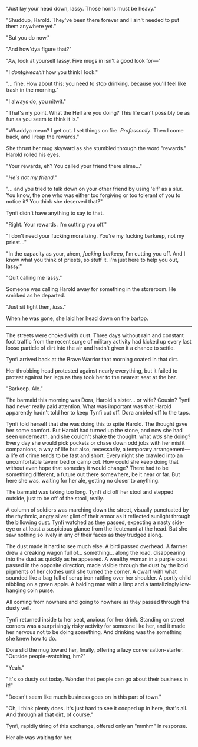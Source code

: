 "Just lay your head down, lassy.  Those horns must be heavy."

"Shuddup, Harold.  They've been there forever and I ain't needed to put them anywhere yet."

"But you do now."

"And how'dya figure that?"

"Aw, look at yourself lassy.  Five mugs in isn't a good look for—"

"I *dontgiveashit* how you think I look."

"... fine.  How about this: you need to stop drinking, because you'll feel like trash in the morning."

"I always do, you nitwit."

"That's my point.  What the Hell are you doing?  This life can't possibly be as fun as you seem to think it is."

"Whaddya mean?  I get out.  I set things on fire.  *Professnally*.  Then I come back, and I reap the rewards."

She thrust her mug skyward as she stumbled through the word "rewards."  Harold rolled his eyes.

"Your rewards, eh?  You called your friend there slime..."

"*He's not my friend.*"

"... and you tried to talk down on your other friend by using 'elf' as a slur.  You know, the one who was either too forgiving or too tolerant of you to notice it?  You think she deserved that?"

Tynfi didn't have anything to say to that.

"Right.  Your rewards.  I'm cutting you off."

"I don't need your fucking moralizing.  You're my fucking barkeep, not my priest..."

"In the capacity as your, ahem, *fucking barkeep*, I'm cutting you off.  And I know what you think of priests, so stuff it.  I'm just here to help you out, lassy."

"Quit calling me lassy."

Someone was calling Harold away for something in the storeroom.  He smirked as he departed.

"Just sit tight then, *lass*."

When he was gone, she laid her head down on the bartop.

---

The streets were choked with dust.  Three days without rain and constant foot traffic from the recent surge of military activity had kicked up every last loose particle of dirt into the air and hadn't given it a chance to settle.

Tynfi arrived back at the Brave Warrior that morning coated in that dirt.

Her throbbing head protested against nearly everything, but it failed to protest against her legs as they took her to the nearest seat at the bar.

"Barkeep.  Ale."

The barmaid this morning was Dora, Harold's sister... or wife?  Cousin?  Tynfi had never really paid attention.  What was important was that Harold apparently hadn't told her to keep Tynfi cut off.  Dora ambled off to the taps.

Tynfi told herself that she was doing this to spite Harold.  The thought gave her some comfort.  But Harold had turned up the stone, and now she had seen underneath, and she couldn't shake the thought: what *was* she doing?  Every day she would pick pockets or chase down odd jobs with her misfit companions, a way of life but also, necessarily, a temporary arrangement—a life of crime tends to be fast and short.  Every night she crawled into an uncomfortable tavern bed or camp cot.  How could she keep doing that without even hope that someday it would change?  There had to be something different, a future out there somewhere, be it near or far.  But here she was, waiting for her ale, getting no closer to anything.

The barmaid was taking too long.  Tynfi slid off her stool and stepped outside, just to be off of the stool, really.

A column of soldiers was marching down the street, visually punctuated by the rhythmic, angry silver glint of their armor as it reflected sunlight through the billowing dust.  Tynfi watched as they passed, expecting a nasty side-eye or at least a suspicious glance from the lieutenant at the head.  But she saw nothing so lively in any of their faces as they trudged along.

The dust made it hard to see much else.  A bird passed overhead.  A farmer drew a creaking wagon full of... something... along the road, disappearing into the dust as quickly as he appeared.  A wealthy woman in a purple coat passed in the opposite direction, made visible through the dust by the bold pigments of her clothes until she turned the corner.  A dwarf with what sounded like a bag full of scrap iron rattling over her shoulder.  A portly child nibbling on a green apple.  A balding man with a limp and a tantalizingly low-hanging coin purse.

All coming from nowhere and going to nowhere as they passed through the dusty veil.

Tynfi returned inside to her seat, anxious for her drink.  Standing on street corners was a surprisingly risky activity for someone like her, and it made her nervous not to be doing something.  And drinking was the something she knew how to do.

Dora slid the mug toward her, finally, offering a lazy conversation-starter.  "Outside people-watching, hm?"

"Yeah."

"It's so dusty out today.  Wonder that people can go about their business in it!"

"Doesn't seem like much business goes on in this part of town."

"Oh, I think plenty does.  It's just hard to see it cooped up in here, that's all.  And through all that dirt, of course."

Tynfi, rapidly tiring of this exchange, offered only an "mmhm" in response.

Her ale was waiting for her.